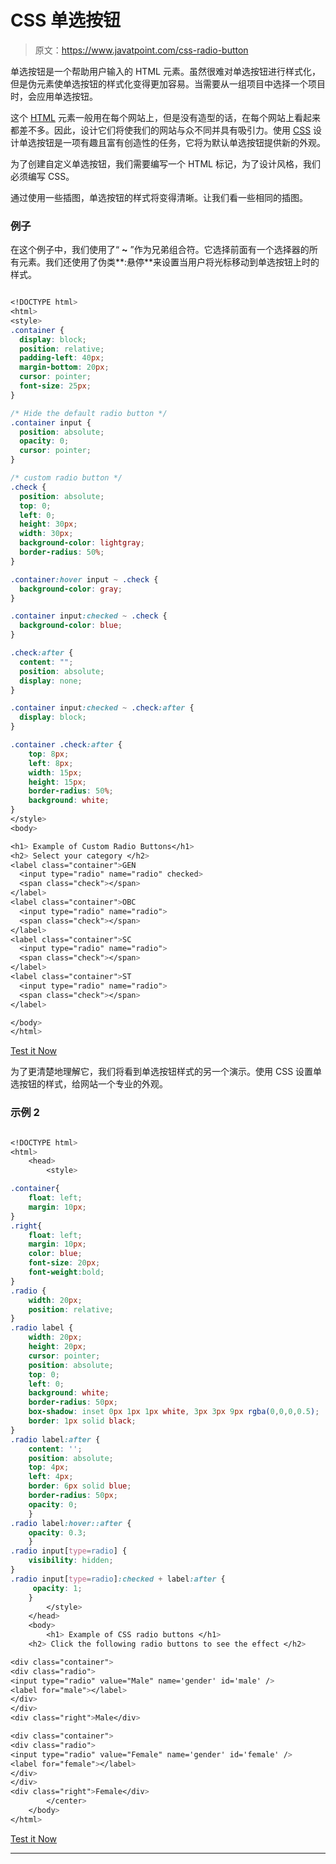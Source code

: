 # CSS 单选按钮

> 原文：<https://www.javatpoint.com/css-radio-button>

单选按钮是一个帮助用户输入的 HTML 元素。虽然很难对单选按钮进行样式化，但是伪元素使单选按钮的样式化变得更加容易。当需要从一组项目中选择一个项目时，会应用单选按钮。

这个 [HTML](https://www.javatpoint.com/html-tutorial) 元素一般用在每个网站上，但是没有造型的话，在每个网站上看起来都差不多。因此，设计它们将使我们的网站与众不同并具有吸引力。使用 [CSS](https://www.javatpoint.com/css-tutorial) 设计单选按钮是一项有趣且富有创造性的任务，它将为默认单选按钮提供新的外观。

为了创建自定义单选按钮，我们需要编写一个 HTML 标记，为了设计风格，我们必须编写 CSS。

通过使用一些插图，单选按钮的样式将变得清晰。让我们看一些相同的插图。

### 例子

在这个例子中，我们使用了“ **~** ”作为兄弟组合符。它选择前面有一个选择器的所有元素。我们还使用了伪类**:悬停**来设置当用户将光标移动到单选按钮上时的样式。

```css

<!DOCTYPE html>
<html>
<style>
.container {
  display: block;
  position: relative;
  padding-left: 40px;
  margin-bottom: 20px;
  cursor: pointer;
  font-size: 25px;
}

/* Hide the default radio button */
.container input {
  position: absolute;
  opacity: 0;
  cursor: pointer;
}

/* custom radio button */
.check {
  position: absolute;
  top: 0;
  left: 0;
  height: 30px;
  width: 30px;
  background-color: lightgray;
  border-radius: 50%;
}

.container:hover input ~ .check {
  background-color: gray;
}

.container input:checked ~ .check {
  background-color: blue;
}

.check:after {
  content: "";
  position: absolute;
  display: none;
}

.container input:checked ~ .check:after {
  display: block;
}

.container .check:after {
 	top: 8px;
	left: 8px;
	width: 15px;
	height: 15px;
	border-radius: 50%;
	background: white;
}
</style>
<body>

<h1> Example of Custom Radio Buttons</h1>
<h2> Select your category </h2>
<label class="container">GEN
  <input type="radio" name="radio" checked>
  <span class="check"></span>
</label>
<label class="container">OBC
  <input type="radio" name="radio">
  <span class="check"></span>
</label>
<label class="container">SC
  <input type="radio" name="radio">
  <span class="check"></span>
</label>
<label class="container">ST
  <input type="radio" name="radio">
  <span class="check"></span>
</label>

</body>
</html>

```

[Test it Now](https://www.javatpoint.com/oprweb/test.jsp?filename=CSSRadioButton1)

为了更清楚地理解它，我们将看到单选按钮样式的另一个演示。使用 CSS 设置单选按钮的样式，给网站一个专业的外观。

### 示例 2

```css

<!DOCTYPE html> 
<html> 
    <head> 
        <style> 

.container{
    float: left;
    margin: 10px;
}
.right{
    float: left;
    margin: 10px;
	color: blue;
	font-size: 20px;
    font-weight:bold;
}
.radio {
    width: 20px;
    position: relative;
}
.radio label {
    width: 20px;
    height: 20px;
    cursor: pointer;
    position: absolute;
    top: 0;
    left: 0;
    background: white;
    border-radius: 50px;
    box-shadow: inset 0px 1px 1px white, 3px 3px 9px rgba(0,0,0,0.5);
    border: 1px solid black;
}
.radio label:after {
    content: '';
    position: absolute;
    top: 4px;
    left: 4px;
    border: 6px solid blue;
    border-radius: 50px;
    opacity: 0;
    }
.radio label:hover::after {
    opacity: 0.3;
    }
.radio input[type=radio] {
    visibility: hidden;
}
.radio input[type=radio]:checked + label:after {
     opacity: 1;
    }  
        </style> 
    </head> 
    <body> 
        <h1> Example of CSS radio buttons </h1> 
	<h2> Click the following radio buttons to see the effect </h2>

<div class="container">
<div class="radio">
<input type="radio" value="Male" name='gender' id='male' />
<label for="male"></label>
</div>
</div>
<div class="right">Male</div>

<div class="container">
<div class="radio">
<input type="radio" value="Female" name='gender' id='female' />
<label for="female"></label>
</div>
</div>
<div class="right">Female</div>
        </center> 
    </body> 
</html>

```

[Test it Now](https://www.javatpoint.com/oprweb/test.jsp?filename=CSSRadioButton2)

* * *
